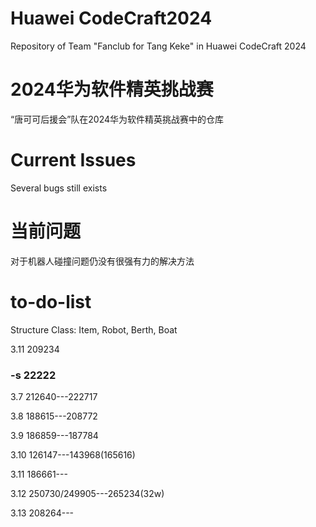 # Huawei CodeCraft2024
Repository of Team "Fanclub for Tang Keke" in Huawei CodeCraft 2024
# 2024华为软件精英挑战赛
“唐可可后援会”队在2024华为软件精英挑战赛中的仓库

# Current Issues
Several bugs still exists
# 当前问题
对于机器人碰撞问题仍没有很强有力的解决方法
# to-do-list
Structure
Class: Item, Robot, Berth, Boat

3.11 209234

### -s 22222
3.7 212640---222717

3.8 188615---208772

3.9 186859---187784

3.10 126147---143968(165616)

3.11 186661---

3.12 250730/249905---265234(32w)

3.13 208264---


